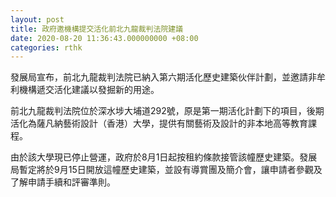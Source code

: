 ```yaml
---
layout: post
title: 政府邀機構提交活化前北九龍裁判法院建議
date: 2020-08-20 11:36:43.000000000 +08:00
categories: rthk
---
```


發展局宣布，前北九龍裁判法院已納入第六期活化歷史建築伙伴計劃，並邀請非牟利機構遞交活化建議以發掘新的用途。
 
前北九龍裁判法院位於深水埗大埔道292號，原是第一期活化計劃下的項目，後期活化為薩凡納藝術設計（香港）大學，提供有關藝術及設計的非本地高等教育課程。
 
由於該大學現已停止營運，政府於8月1日起按租約條款接管該幢歷史建築。發展局暫定將於9月15日開放這幢歷史建築，並設有導賞團及簡介會，讓申請者參觀及了解申請手續和評審準則。
